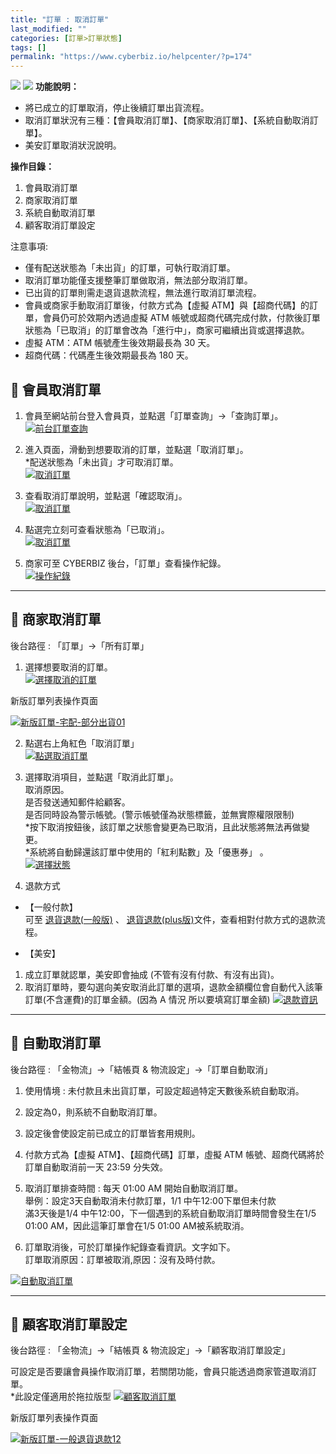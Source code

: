 ```yaml
---
title: "訂單 : 取消訂單"
last_modified: ""
categories: [訂單>訂單狀態]
tags: []
permalink: "https://www.cyberbiz.io/helpcenter/?p=174"
---
```


![](https://www.cyberbiz.io/helpcenter/wp-content/uploads/一般版3.png)
![](https://www.cyberbiz.io/helpcenter/wp-content/uploads/PLUS版3.png)
**功能說明：**  

* 將已成立的訂單取消，停止後續訂單出貨流程。
* 取消訂單狀況有三種：【會員取消訂單】、【商家取消訂單】、【系統自動取消訂單】。
* 美安訂單取消狀況說明。

**操作目錄：**

1. 會員取消訂單
2. 商家取消訂單
3. 系統自動取消訂單
4. 顧客取消訂單設定

注意事項:  

* 僅有配送狀態為「未出貨」的訂單，可執行取消訂單。
* 取消訂單功能僅支援整筆訂單做取消，無法部分取消訂單。
* 已出貨的訂單則需走退貨退款流程，無法進行取消訂單流程。
* 會員或商家手動取消訂單後，付款方式為【虛擬 ATM】與【超商代碼】的訂單，會員仍可於效期內透過虛擬 ATM 帳號或超商代碼完成付款，付款後訂單狀態為「已取消」的訂單會改為「進行中」，商家可繼續出貨或選擇退款。 
* 虛擬 ATM：ATM 帳號產生後效期最長為 30 天。
* 超商代碼：代碼產生後效期最長為 180 天。

## 📌 會員取消訂單



1. 會員至網站前台登入會員頁，並點選「訂單查詢」→「查詢訂單」。  
[![前台訂單查詢](https://www.cyberbiz.io/support/wp-content/uploads/取消訂單01.png)](https://www.cyberbiz.io/support/wp-content/uploads/取消訂單01.png)



2. 進入頁面，滑動到想要取消的訂單，並點選「取消訂單」。  
*配送狀態為「未出貨」才可取消訂單。  
[![取消訂單](https://www.cyberbiz.io/support/wp-content/uploads/取消訂單02.png)](https://www.cyberbiz.io/support/wp-content/uploads/取消訂單02.png)



3. 查看取消訂單說明，並點選「確認取消」。  
[![取消訂單](https://www.cyberbiz.io/support/wp-content/uploads/取消訂單03.png)](https://www.cyberbiz.io/support/wp-content/uploads/取消訂單03.png)



4. 點選完立刻可查看狀態為「已取消」。  
[![取消訂單](https://www.cyberbiz.io/support/wp-content/uploads/取消訂單04.png)](https://www.cyberbiz.io/support/wp-content/uploads/取消訂單04.png)



5. 商家可至 CYBERBIZ 後台，「訂單」查看操作紀錄。  
[![操作紀錄](https://www.cyberbiz.io/support/wp-content/uploads/取消訂單05.png)](https://www.cyberbiz.io/support/wp-content/uploads/取消訂單05.png)



* * *

## 📌 商家取消訂單


後台路徑 :  「訂單」→「所有訂單」  


1. 選擇想要取消的訂單。  
[![選擇取消的訂單](https://www.cyberbiz.io/support/wp-content/uploads/取消訂單06.png)](https://www.cyberbiz.io/support/wp-content/uploads/取消訂單06.png)



新版訂單列表操作頁面

[![新版訂單-宅配-部分出貨01](https://www.cyberbiz.io/support/wp-content/uploads/新版訂單-宅配-部分出貨01.png)](https://www.cyberbiz.io/support/wp-content/uploads/新版訂單-宅配-部分出貨01.png)

2. 點選右上角紅色「取消訂單」  
[![點選取消訂單](https://www.cyberbiz.io/support/wp-content/uploads/取消訂單07.png)](https://www.cyberbiz.io/support/wp-content/uploads/取消訂單07.png)



3. 選擇取消項目，並點選「取消此訂單」。  
取消原因。  
是否發送通知郵件給顧客。  
是否同時設為警示帳號。(警示帳號僅為狀態標籤，並無實際權限限制)  
*按下取消按鈕後，該訂單之狀態會變更為已取消，且此狀態將無法再做變更。  
*系統將自動歸還該訂單中使用的「紅利點數」及「優惠券」 。  
[![選擇狀態](https://www.cyberbiz.io/support/wp-content/uploads/取消訂單08.png)](https://www.cyberbiz.io/support/wp-content/uploads/取消訂單08.png)



4. 退款方式 
* 【一般付款】  
可至 [ 退貨退款(一般版)](https://www.cyberbiz.io/helpcenter/?p=200) 、 [
退貨退款(plus版)](https://www.cyberbiz.io/helpcenter/?p=5254)文件，查看相對付款方式的退款流程。



* 【美安】 
1. 成立訂單就認單，美安即會抽成 (不管有沒有付款、有沒有出貨)。
2. 取消訂單時，要勾選向美安取消此訂單的選項，退款金額欄位會自動代入該筆訂單(不含運費)的訂單金額。(因為 A 情況 所以要填寫訂單金額)
[![退款資訊](https://www.cyberbiz.io/support/wp-content/uploads/取消訂單09.png)](https://www.cyberbiz.io/support/wp-content/uploads/取消訂單09.png)  


* * *

## 📌 自動取消訂單


後台路徑 :  「金物流」→「結帳頁 & 物流設定」→「訂單自動取消」  


1. 使用情境 : 未付款且未出貨訂單，可設定超過特定天數後系統自動取消。


2. 設定為0，則系統不自動取消訂單。


3. 設定後會使設定前已成立的訂單皆套用規則。


4. 付款方式為【虛擬 ATM】、【超商代碼】訂單，虛擬 ATM 帳號、超商代碼將於訂單自動取消前一天 23:59 分失效。


5. 取消訂單排查時間 : 每天 01:00 AM 開始自動取消訂單。  
舉例：設定3天自動取消未付款訂單，1/1 中午12:00下單但未付款  
滿3天後是1/4 中午12:00，下一個遇到的系統自動取消訂單時間會發生在1/5 01:00 AM，因此這筆訂單會在1/5 01:00 AM被系統取消。



6. 訂單取消後，可於訂單操作紀錄查看資訊。文字如下。  
訂單取消原因：訂單被取消,原因：沒有及時付款。

[![自動取消訂單](https://www.cyberbiz.io/support/wp-content/uploads/取消訂單10.png)](https://www.cyberbiz.io/support/wp-content/uploads/取消訂單10.png)  

* * *

## 📌 顧客取消訂單設定


後台路徑 :  「金物流」→「結帳頁 & 物流設定」→「顧客取消訂單設定」  

可設定是否要讓會員操作取消訂單，若關閉功能，會員只能透過商家管道取消訂單。  
*此設定僅適用於拖拉版型 [![顧客取消訂單](https://www.cyberbiz.io/support/wp-content/uploads/取消訂單11.png)](https://www.cyberbiz.io/support/wp-content/uploads/取消訂單11.png)  

新版訂單列表操作頁面

[![新版訂單-一般退貨退款12](https://www.cyberbiz.io/support/wp-content/uploads/新版訂單-結案訂單-1.png)](https://www.cyberbiz.io/support/wp-content/uploads/新版訂單-結案訂單-1.png)

